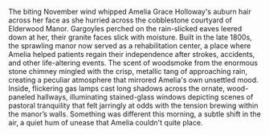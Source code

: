 The biting November wind whipped Amelia Grace Holloway's auburn hair across her face as she hurried across the cobblestone courtyard of Elderwood Manor.  Gargoyles perched on the rain-slicked eaves leered down at her, their granite faces slick with moisture. Built in the late 1800s, the sprawling manor now served as a rehabilitation center, a place where Amelia helped patients regain their independence after strokes, accidents, and other life-altering events.  The scent of woodsmoke from the enormous stone chimney mingled with the crisp, metallic tang of approaching rain, creating a peculiar atmosphere that mirrored Amelia's own unsettled mood. Inside, flickering gas lamps cast long shadows across the ornate, wood-paneled hallways, illuminating stained-glass windows depicting scenes of pastoral tranquility that felt jarringly at odds with the tension brewing within the manor’s walls.  Something was different this morning, a subtle shift in the air, a quiet hum of unease that Amelia couldn't quite place.
